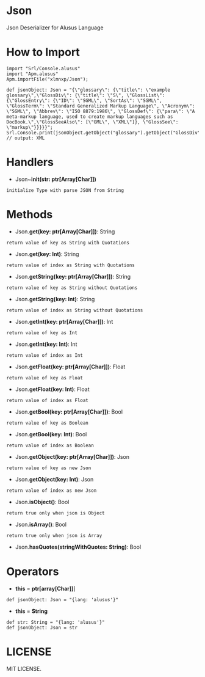 # Json
Json Deserializer for Alusus Language

# How to Import
```
import "Srl/Console.alusus"
import "Apm.alusus"
Apm.importFile("xlmnxp/Json");

def jsonObject: Json = "{\"glossary\": {\"title\": \"example glossary\",\"GlossDiv\": {\"title\": \"S\", \"GlossList\": {\"GlossEntry\": {\"ID\": \"SGML\",	\"SortAs\": \"SGML\", \"GlossTerm\": \"Standard Generalized Markup Language\", \"Acronym\": \"SGML\", \"Abbrev\": \"ISO 8879:1986\", \"GlossDef\": {\"para\": \"A meta-markup language, used to create markup languages such as DocBook.\",\"GlossSeeAlso\": [\"GML\", \"XML\"]}, \"GlossSee\": \"markup\"}}}}}";
Srl.Console.print(jsonObject.getObject("glossary").getObject("GlossDiv").getObject("GlossList").getObject("GlossEntry").getObject("GlossDef").getObject("GlossSeeAlso").getString(1)); // output: XML
```

# Handlers
- Json~**init(str: ptr[Array[Char]])**<br>
```
initialize Type with parse JSON from String
```

# Methods
- Json.**get(key: ptr[Array[Char]])**: String<br>
```
return value of key as String with Quotations
```
- Json.**get(key: Int)**: String<br>
```
return value of index as String with Quotations
```

- Json.**getString(key: ptr[Array[Char]])**: String<br>
```
return value of key as String without Quotations
```
- Json.**getString(key: Int)**: String<br>
```
return value of index as String without Quotations
```

- Json.**getInt(key: ptr[Array[Char]])**: Int<br>
```
return value of key as Int
```
- Json.**getInt(key: Int)**: Int<br>
```
return value of index as Int
```

- Json.**getFloat(key: ptr[Array[Char]])**: Float<br>
```
return value of key as Float
```
- Json.**getFloat(key: Int)**: Float<br>
```
return value of index as Float
```

- Json.**getBool(key: ptr[Array[Char]])**: Bool<br>
```
return value of key as Boolean
```
- Json.**getBool(key: Int)**: Bool<br>
```
return value of index as Boolean
```

- Json.**getObject(key: ptr[Array[Char]])**: Json<br>
```
return value of key as new Json
```
- Json.**getObject(key: Int)**: Json<br>
```
return value of index as new Json
```

- Json.**isObject()**: Bool<br>
```
return true only when json is Object
```
- Json.**isArray()**: Bool<br>
```
return true only when json is Array
```

- Json.**hasQuotes(stringWithQuotes: String)**: Bool<br>

# Operators
- **this** = **ptr[array[Char]]**]
```
def jsonObject: Json = "{lang: 'alusus'}"
```
- **this** = **String**
```
def str: String = "{lang: 'alusus'}"
def jsonObject: Json = str
```

# LICENSE
MIT LICENSE.